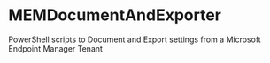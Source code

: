 # MEMDocumentAndExporter
PowerShell scripts to Document and Export settings from a Microsoft Endpoint Manager Tenant

